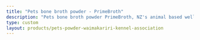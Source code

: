 ```yaml
---
title: "Pets bone broth powder - PrimeBroth"
description: "Pets bone broth powder PrimeBroth, NZ's animal based wellness drink for pets"
type: custom
layout: products/pets-powder-waimakariri-kennel-association
---
```



